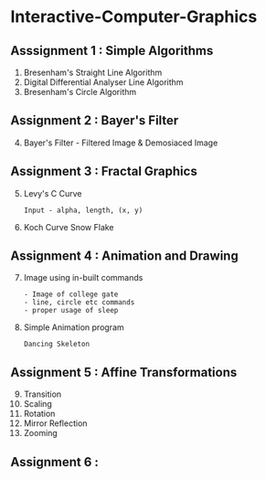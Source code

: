 #	Interactive-Computer-Graphics

##	Asssignment 1 : Simple Algorithms
1.	Bresenham's Straight Line Algorithm
2.	Digital Differential Analyser Line Algorithm
3.	Bresenham's Circle Algorithm

##	Assignment 2 : Bayer's Filter
4.	Bayer's Filter - Filtered Image & Demosiaced Image

##	Assignment 3 : Fractal Graphics
5.	Levy's C Curve
	```
	Input - alpha, length, (x, y)
	```
6.	Koch Curve Snow Flake

##	Assignment 4 : Animation and Drawing
7.	Image using in-built commands
	```
	- Image of college gate
	- line, circle etc commands
	- proper usage of sleep
	```
8.	Simple Animation program
	```
	Dancing Skeleton
	```

##	Assignment 5 : Affine Transformations
9.	Transition
10.	Scaling
11.	Rotation
12.	Mirror Reflection
13.	Zooming

##	Assignment 6 : 